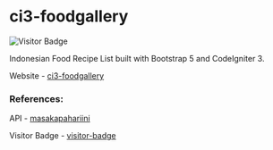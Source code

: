 # ci3-foodgallery

![Visitor Badge](https://visitor-badges.glitch.me?username=NaufalK25&repo=ci3-foodgallery&label=VISITOR&style=flat-square&color=%23FFFFFF&token=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&contentType=svg)

Indonesian Food Recipe List built with Bootstrap 5 and CodeIgniter 3.

Website - <a href="https://ci3-foodgallery.herokuapp.com/">ci3-foodgallery</a>

### References:

API - <a href="https://github.com/tomorisakura/unofficial-masakapahariini-api">masakapahariini</a>

Visitor Badge - <a href="https://github.com/feri-irawan/visitor-badge#menyamakan-angka-visitor-sesuai-dengan-views-repository">visitor-badge</a>
